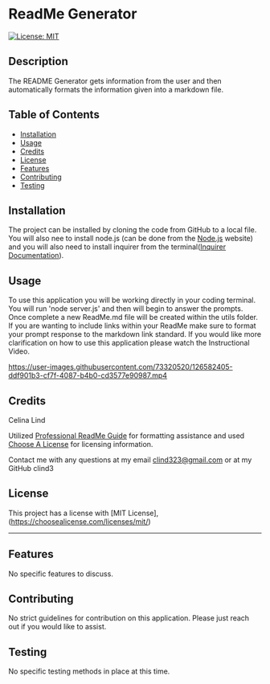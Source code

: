 # ReadMe Generator

  [![License: MIT](https://img.shields.io/badge/License-MIT-yellow.svg)](https://opensource.org/licenses/MIT)
  
  ## Description

  The README Generator gets information from the user and then automatically formats the information given into a markdown file.

  ## Table of Contents
  - [Installation](#installation)
  - [Usage](#usage)
  - [Credits](#credits)
  - [License](#license)
  - [Features](#features)
  - [Contributing](#contributing)
  - [Testing](#testing)

  ## Installation

  The project can be installed by cloning the code from GitHub to a local file. You will also nee to install node.js (can be done from the [Node.js](https://nodejs.org/en/) website) and you will also need to install inquirer from the terminal([Inquirer Documentation](https://www.npmjs.com/package/inquirer?activeTab=readme#examples)).

  ## Usage

  To use this application you will be working directly in your coding terminal. You will run 'node server.js' and then will begin to answer the prompts. Once complete a new ReadMe.md file will be created within the utils folder. If you are wanting to include links within your ReadMe make sure to format your prompt response to the markdown link standard. If you would like more clarification on how to use this application please watch the Instructional Video.

https://user-images.githubusercontent.com/73320520/126582405-ddf901b3-cf7f-4087-b4b0-cd3577e90987.mp4



  ## Credits

  Celina Lind

Utilized [Professional ReadMe Guide](https://coding-boot-camp.github.io/full-stack/github/professional-readme-guide) for formatting assistance and used [Choose A License](https://choosealicense.com/) for licensing information.

 Contact me with any questions at my email clind323@gmail.com or at my GitHub clind3

  ## License

  This project has a license with [MIT License], (https://choosealicense.com/licenses/mit/)
  

  ---

  ## Features

  No specific features to discuss.

  ## Contributing

  No strict guidelines for contribution on this application. Please just reach out if you would like to assist.

  ## Testing

  No specific testing methods in place at this time.
  

